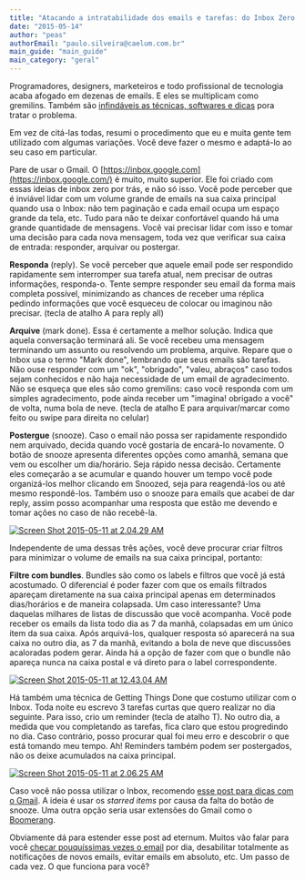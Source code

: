 ```yaml
---
title: "Atacando a intratabilidade dos emails e tarefas: do Inbox Zero ao Getting Things Done"
date: "2015-05-14"
author: "peas"
authorEmail: "paulo.silveira@caelum.com.br"
main_guide: "main_guide"
main_category: "geral"
---
```


Programadores, designers, marketeiros e todo profissional de tecnologia acaba afogado em dezenas de emails. E eles se multiplicam como gremilins. Também são [infindáveis as técnicas, softwares e dicas](http://lifehacker.com/tag/inbox-zero) pora tratar o problema.

Em vez de citá-las todas, resumi o procedimento que eu e muita gente tem utilizado com algumas variações. Você deve fazer o mesmo e adaptá-lo ao seu caso em particular.

Pare de usar o Gmail. O [https://inbox.google.com](https://inbox.google.com/) é muito, muito superior. Ele foi criado com essas ideias de inbox zero por trás, e não só isso. Você pode perceber que é inviável lidar com um volume grande de emails na sua caixa principal quando usa o Inbox: não tem paginação e cada email ocupa um espaço grande da tela, etc. Tudo para não te deixar confortável quando há uma grande quantidade de mensagens. Você vai precisar lidar com isso e tomar uma decisão para cada nova mensagem, toda vez que verificar sua caixa de entrada: responder, arquivar ou postergar.

**Responda** (reply). Se você perceber que aquele email pode ser respondido rapidamente sem interromper sua tarefa atual, nem precisar de outras informações, responda-o. Tente sempre responder seu email da forma mais completa possível, minimizando as chances de receber uma réplica pedindo informações que você esqueceu de colocar ou imaginou não precisar. (tecla de atalho A para reply all)

**Arquive** (mark done). Essa é certamente a melhor solução. Indica que aquela conversação terminará ali. Se você recebeu uma mensagem terminando um assunto ou resolvendo um problema, arquive. Repare que o Inbox usa o termo "Mark done", lembrando que seus emails são tarefas. Não ouse responder com um "ok", "obrigado", "valeu, abraços" caso todos sejam conhecidos e não haja necessidade de um email de agradecimento. Não se esqueça que eles são como gremilins: caso você responda com um simples agradecimento, pode ainda receber um "imagina! obrigado a você" de volta, numa bola de neve. (tecla de atalho E para arquivar/marcar como feito ou swipe para direita no celular)

**Postergue** (snooze). Caso o email não possa ser rapidamente respondido nem arquivado, decida quando você gostaria de encará-lo novamente. O botão de snooze apresenta diferentes opções como amanhã, semana que vem ou escolher um dia/horário. Seja rápido nessa decisão. Certamente eles começarão a se acumular e quando houver um tempo você pode organizá-los melhor clicando em Snoozed, seja para reagendá-los ou até mesmo respondê-los. Também uso o snooze para emails que acabei de dar reply, assim posso acompanhar uma resposta que estão me devendo e tomar ações no caso de não recebê-la.

[![Screen Shot 2015-05-11 at 2.04.29 AM](https://blog.caelum.com.br/wp-content/uploads/2015/05/Screen-Shot-2015-05-11-at-2.04.29-AM-212x300.png)](https://blog.caelum.com.br/wp-content/uploads/2015/05/Screen-Shot-2015-05-11-at-2.04.29-AM.png)

Independente de uma dessas três ações, você deve procurar criar filtros para minimizar o volume de emails na sua caixa principal, portanto:

**Filtre com bundles**. Bundles são como os labels e filtros que você já está acostumado. O diferencial é poder fazer com que os emails filtrados apareçam diretamente na sua caixa principal apenas em determinados dias/horários e de maneira colapsada. Um caso interessante? Uma daquelas milhares de listas de discussão que você acompanha. Você pode receber os emails da lista todo dia as 7 da manhã, colapsadas em um único item da sua caixa. Após arquivá-los, qualquer resposta só aparecerá na sua caixa no outro dia, as 7 da manhã, evitando a bola de neve que discussões acaloradas podem gerar. Ainda há a opção de fazer com que o bundle não apareça nunca na caixa postal e vá direto para o label correspondente.

[![Screen Shot 2015-05-11 at 12.43.04 AM](https://blog.caelum.com.br/wp-content/uploads/2015/05/Screen-Shot-2015-05-11-at-12.43.04-AM-1024x603.png)](https://blog.caelum.com.br/wp-content/uploads/2015/05/Screen-Shot-2015-05-11-at-12.43.04-AM.png)

Há também uma técnica de Getting Things Done que costumo utilizar com o Inbox. Toda noite eu escrevo 3 tarefas curtas que quero realizar no dia seguinte. Para isso, crio um reminder (tecla de atalho T). No outro dia, a medida que vou completando as tarefas, fica claro que estou progredindo no dia. Caso contrário, posso procurar qual foi meu erro e descobrir o que está tomando meu tempo. Ah! Reminders também podem ser postergados, não os deixe acumulados na caixa principal.

[![Screen Shot 2015-05-11 at 2.06.25 AM](https://blog.caelum.com.br/wp-content/uploads/2015/05/Screen-Shot-2015-05-11-at-2.06.25-AM-1024x176.png)](https://blog.caelum.com.br/wp-content/uploads/2015/05/Screen-Shot-2015-05-11-at-2.06.25-AM.png)

Caso você não possa utilizar o Inbox, recomendo [esse post para dicas com o Gmail](http://xph.us/2013/01/22/inbox-zero-for-life.html). A ideia é usar os _starred items_ por causa da falta do botão de snooze. Uma outra opção seria usar extensões do Gmail como o [Boomerang](http://www.boomeranggmail.com/).

Obviamente dá para estender esse post ad eternum. Muitos vão falar para você [checar pouquíssimas vezes o email](http://www.lifehack.org/articles/lifehack/ultimate-way-inbox-zero.html) por dia, desabilitar totalmente as notificações de novos emails, evitar emails em absoluto, etc. Um passo de cada vez. O que funciona para você?
